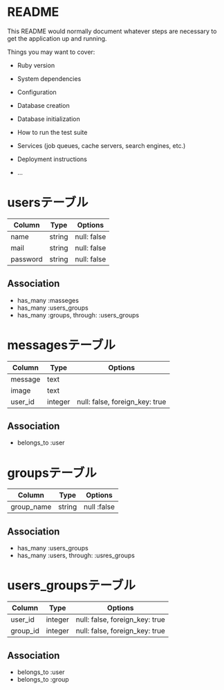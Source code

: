 # README

This README would normally document whatever steps are necessary to get the
application up and running.

Things you may want to cover:

* Ruby version

* System dependencies

* Configuration

* Database creation

* Database initialization

* How to run the test suite

* Services (job queues, cache servers, search engines, etc.)

* Deployment instructions

* ...


# usersテーブル
|Column|Type|Options|
|------|----|-------|
|name|string|null: false|
|mail|string|null: false|
|password|string|null: false|
## Association
- has_many :masseges
- has_many :users_groups
- has_many :groups, through: :users_groups

# messagesテーブル
|Column|Type|Options|
|------|----|-------|
|message|text||
|image|text||
|user_id|integer|null: false, foreign_key: true|
## Association
- belongs_to :user

# groupsテーブル
|Column|Type|Options|
|------|----|-------|
|group_name|string|null :false|
## Association
- has_many :users_groups
- has_many :users, through: :usres_groups

# users_groupsテーブル
|Column|Type|Options|
|------|----|-------|
|user_id|integer|null: false, foreign_key: true|
|group_id|integer|null: false, foreign_key: true|
## Association
- belongs_to :user
- belongs_to :group

